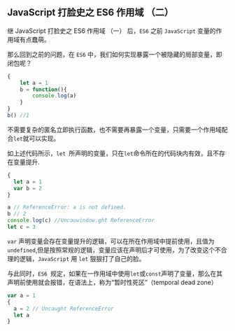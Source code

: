 ## JavaScript 打脸史之 ES6 作用域 （二）

继  JavaScript 打脸史之 ES6 作用域 （一） 后，`ES6` 之前 `JavaScript` 变量的作用域有点蠢萌。

那么回到之前的问题，在 `ES6` 中，我们如何实现暴露一个被隐藏的局部变量，即闭包呢？

```javascript
{
	let a = 1
	b = function(){
		console.log(a)
	}
}
b() //1
```

不需要复杂的匿名立即执行函数，也不需要再暴露一个变量，只需要一个作用域配合`let`就可以实现。

如上述代码所示，`let `所声明的变量，只在`let`命令所在的代码块内有效，且不存在变量提升.

```javascript
{   
  let a = 1
  var b = 2
}

a // ReferenceError: a is not defined.
b // 2
console.log(c) //Uncauwindow.ght ReferenceError
let c = 3

```

`var` 声明变量会存在变量提升的逻辑，可以在所在作用域中提前使用，且值为 `undefined`,但是按照常规的逻辑，变量应该在声明后才可使用，为了改变这个不合理的逻辑，`JavaScript` 用 `let` 狠狠打了自己的脸。

与此同时，`ES6 `规定，如果在一作用域中使用`let`或`const`声明了变量，那么在其声明前使用就会报错，在语法上，称为“暂时性死区”（temporal dead zone）

```javascript
var a = 1
{
  a = 2 // Uncaught ReferenceError
  let a
}
```
